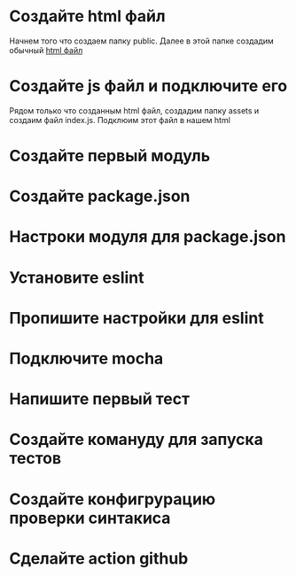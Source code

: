 # Создайте html файл
Начнем того что создаем папку public. Далее в этой папке создадим обычный [html файл](https://github.com/burtovoy/template/blob/master/public/index.html)  

# Создайте js файл и подключите его
Рядом только что созданным html файл, создадим папку assets и создаим файл index.js. Подклюим этот файл в нашем html

# Создайте первый модуль 
# Создайте package.json
# Настроки модуля для package.json
# Установите eslint 
# Пропишите настройки для eslint 
# Подключите mocha 
# Напишите первый тест 
# Создайте комануду для запуска тестов
# Создайте конфигрурацию проверки синтакиса 
# Сделайте action github
